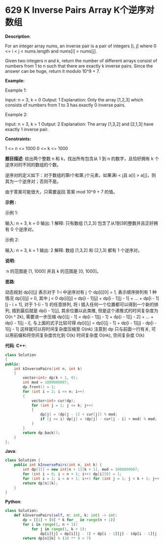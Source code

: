 # 629 K Inverse Pairs Array K个逆序对数组

__Description__:

For an integer array nums, an inverse pair is a pair of integers [i, j] where 0 <= i < j < nums.length and nums[i] > nums[j].

Given two integers n and k, return the number of different arrays consist of numbers from 1 to n such that there are exactly k inverse pairs. Since the answer can be huge, return it modulo 10^9 + 7.

__Example:__

Example 1:

Input: n = 3, k = 0
Output: 1
Explanation: Only the array [1,2,3] which consists of numbers from 1 to 3 has exactly 0 inverse pairs.

Example 2:

Input: n = 3, k = 1
Output: 2
Explanation: The array [1,3,2] and [2,1,3] have exactly 1 inverse pair.

__Constraints:__

1 <= n <= 1000
0 <= k <= 1000

__题目描述__:
给出两个整数 n 和 k，找出所有包含从 1 到 n 的数字，且恰好拥有 k 个逆序对的不同的数组的个数。

逆序对的定义如下：对于数组的第i个和第 j个元素，如果满i < j且 a[i] > a[j]，则其为一个逆序对；否则不是。

由于答案可能很大，只需要返回 答案 mod 10^9 + 7 的值。

__示例 :__

示例 1:

输入: n = 3, k = 0
输出: 1
解释:
只有数组 [1,2,3] 包含了从1到3的整数并且正好拥有 0 个逆序对。

示例 2:

输入: n = 3, k = 1
输出: 2
解释:
数组 [1,3,2] 和 [2,1,3] 都有 1 个逆序对。

__说明:__

 n 的范围是 [1, 1000] 并且 k 的范围是 [0, 1000]。

__思路__:

动态规划
dp[i][j] 表示对于 1-i 中逆序对有 j 个
dp[i][0] = 1, 表示顺序排列有 1 种情况
dp[i][j] = 0, 其中 j < 0
dp[i][j] = dp[i - 1][j] + dp[i - 1][j - 1] + ... + dp[i - 1][j - i + 1], 对于 1-(i - 1) 的任意排列, 将 i 插入任何一个位置都可以得到一个新的排列, 插到最后就是 dp[i - 1][j], 其余位置以此类推, 但是这个递推式的时间复杂度为 O(n ^ 2k), 需要进一步压缩
dp[i][j - 1] = dp[i - 1][j - 1] + dp[i - 1][j - 2] + ... + dp[i - 1][j - i], 与上面的式子比较可得 dp[i][j] = dp[i][j - 1] + dp[i - 1][j] - dp[i - 1][j - 1]
这样就可以将时间复杂度压缩至 O(nk)
注意到 dp 只与前面一行有关, 可以用前缀和将空间复杂度优化到 O(k)
时间复杂度 O(nk), 空间复杂度 O(k)

__代码__:
__C++__:

```C++
class Solution 
{
public:
    int kInversePairs(int n, int k) 
    {
        vector<int> dp(k + 1, 0);
        int mod = 1000000007;
        dp.front() = 1;
        for (int i = 2; i <= n; i++)
        {
            vector<int> cur(dp);
            for (int j = 1; j <= k; j++)
            {
                dp[j] = (dp[j - 1] + cur[j]) % mod;
                if (j >= i) dp[j] = (dp[j] - cur[j - i] + mod) % mod;
            }
        }
        return dp.back();
    }
};
```

__Java__:

```Java
class Solution {
    public int kInversePairs(int n, int k) {
        int dp[][] = new int[n + 1][k + 1], mod = 1000000007;
        for (int i = 0; i < n + 1; i++) dp[i][0] = 1;
        for (int i = 1; i < n + 1; i++) for (int j = 1; j < k + 1; j++) dp[i][j] = ((dp[i - 1][j] + dp[i][j - 1] - (j - i > -1 ? dp[i - 1][j - i] : 0)) % mod + mod) % mod;
        return dp[n][k];
    }
}
```

__Python__:

```Python
class Solution:
    def kInversePairs(self, n: int, k: int) -> int:
        dp = [[1] + [0] * k for _ in range(n + 1)]
        for i in range(1, n + 1):
            for j in range(1, k + 1):
                dp[i][j] = dp[i][j - 1] + dp[i - 1][j] - (dp[i - 1][j - i] if j - i > -1 else 0)
        return dp[n][k] % (10 ** 9 + 7)
```

